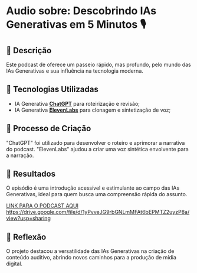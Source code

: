 # Audio sobre: Descobrindo IAs Generativas em 5 Minutos 🎙️

## 📒 Descrição
Este podcast de oferece um passeio rápido, mas profundo, pelo mundo das IAs Generativas e sua influência na tecnologia moderna.

## 🤖 Tecnologias Utilizadas
- IA Generativa **[ChatGPT](https://chat.openai.com)** para roteirização e revisão;
- IA Generativa **[ElevenLabs](https://www.elevenlabs.io)** para clonagem e sintetização de voz;

## 🧐 Processo de Criação
"ChatGPT" foi utilizado para desenvolver o roteiro e aprimorar a narrativa do podcast. "ElevenLabs" ajudou a criar uma voz sintética envolvente para a narração.

## 🚀 Resultados
O episódio é uma introdução acessível e estimulante ao campo das IAs Generativas, ideal para quem busca uma compreensão rápida do assunto.

[LINK PARA O PODCAST AQUI](https://drive.google.com/file/d/1yPvveJG9rbGNLmMFAt6bEPMTZ2uyzP8a/view?usp=sharing)
https://drive.google.com/file/d/1yPvveJG9rbGNLmMFAt6bEPMTZ2uyzP8a/view?usp=sharing

## 💭 Reflexão
O projeto destacou a versatilidade das IAs Generativas na criação de conteúdo auditivo, abrindo novos caminhos para a produção de mídia digital.
